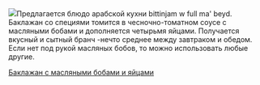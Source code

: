 <!--2025-07-25 08:43:46-->
<div class="yb">
  <div class="rss povarenok"><a href="https://www.povarenok.ru/recipes/show/182943/"><img src="https://www.povarenok.ru/data/cache/2025jul/25/45/3185334_40425-640x480.jpg"></a>Предлагается блюдо арабской кухни bittinjam w full ma' beyd. Баклажан со специями томится в чесночно-томатном соусе с масляными бобами и дополняется четырьмя яйцами. Получается вкусный и сытный бранч -нечто среднее между завтраком и обедом. Если нет под рукой масляных бобов, то можно использовать любые другие. <p class="titl"><a href="https://www.povarenok.ru/recipes/show/182943/">Баклажан с масляными бобами и яйцами</a></p></div>
</div>
